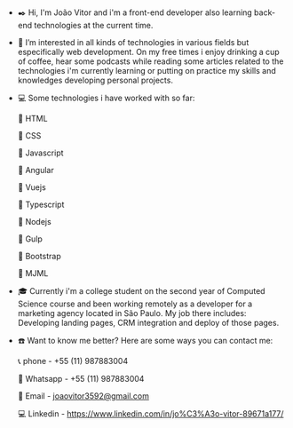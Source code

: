 - :black_nib: Hi, I'm João Vitor and i'm a front-end developer also learning back-end technologies at the current time.
- :paperclip: I’m interested in all kinds of technologies in various fields but especifically web development. On my free times i enjoy drinking a cup of coffee, hear some podcasts
while reading some articles related to the technologies i'm currently learning or putting on practice my skills and knowledges developing personal projects.
- :computer: Some technologies i have worked with so far:

  :pushpin: HTML
  
  :pushpin: CSS
  
  :pushpin: Javascript
  
  📌 Angular
  
  :pushpin: Vuejs
  
  📌 Typescript
  
  :pushpin: Nodejs
  
  :pushpin: Gulp
  
  :pushpin: Bootstrap
  
  :pushpin: MJML
  
- :mortar_board: Currently i'm a college student on the second year of Computed Science course and been working remotely as a developer for a marketing agency
located in São Paulo. My job there includes: Developing landing pages, CRM integration and deploy of those pages.

- :telephone: Want to know me better? Here are some ways you can contact me:

  :telephone_receiver: phone - +55 (11) 987883004
  
  :iphone: Whatsapp - +55 (11) 987883004
  
  :email: Email - joaovitor3592@gmail.com
  
  :computer: Linkedin - https://www.linkedin.com/in/jo%C3%A3o-vitor-89671a177/
